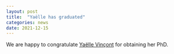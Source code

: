 ```yaml
---
layout: post
title:  "Yaëlle has graduated"
categories: news
date: 2021-12-15
---
```

We are happy to congratulate [Yaëlle Vinçont][yaelle] for obtaining her PhD.

[yaelle]: https://binsec.github.io/people/1970/01/01/vincont.html 

